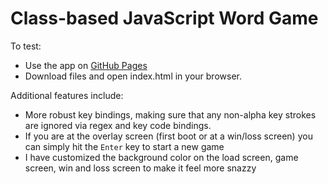 # Class-based JavaScript Word Game

To test: 
- Use the app on [GitHub Pages](https://xyeres.github.io/oop-game-v2/)
- Download files and open index.html in your browser.

Additional features include: 
- More robust key bindings, making sure that any non-alpha key strokes are ignored via regex and key code bindings.
- If you are at the overlay screen (first boot or at a win/loss screen) you can simply hit the `Enter` key to start a new game
- I have customized the background color on the load screen, game screen, win and loss screen to make it feel more snazzy
